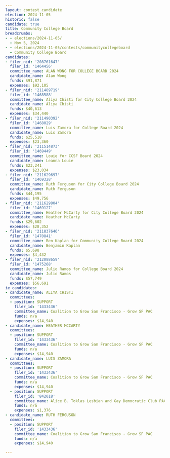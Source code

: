 ```yaml
---
layout: contest_candidate
election: 2024-11-05
historic: false
candidate: true
title: Community College Board
breadcrumbs:
- - elections/2024-11-05/
  - Nov 5, 2024
- - elections/2024-11-05/contests/communitycollegeboard
  - Community College Board
candidates:
- filer_nid: '208761647'
  filer_id: '1464456'
  committee_name: ALAN WONG FOR COLLEGE BOARD 2024
  candidate_name: Alan Wong
  funds: $91,871
  expenses: $92,105
- filer_nid: '211489719'
  filer_id: '1468588'
  committee_name: Aliya Chisti for City College Board 2024
  candidate_name: Aliya Chisti
  funds: $40,613
  expenses: $34,440
- filer_nid: '211490392'
  filer_id: '1468029'
  committee_name: Luis Zamora for College Board 2024
  candidate_name: Luis Zamora
  funds: $25,518
  expenses: $23,360
- filer_nid: '211514873'
  filer_id: '1469449'
  committee_name: Louie for CCSF Board 2024
  candidate_name: Leanna Louie
  funds: $23,241
  expenses: $23,034
- filer_nid: '211629697'
  filer_id: '1469328'
  committee_name: Ruth Ferguson for City College Board 2024
  candidate_name: Ruth Ferguson
  funds: $44,195
  expenses: $49,756
- filer_nid: '211629804'
  filer_id: '1469127'
  committee_name: Heather McCarty for City College Board 2024
  candidate_name: Heather McCarty
  funds: $29,602
  expenses: $28,352
- filer_nid: '211837646'
  filer_id: '1470841'
  committee_name: Ben Kaplan for Community College Board 2024
  candidate_name: Benjamin Kaplan
  funds: $5,698
  expenses: $4,432
- filer_nid: '212088659'
  filer_id: '1475268'
  committee_name: Julio Ramos for College Board 2024
  candidate_name: Julio Ramos
  funds: $57,749
  expenses: $56,691
ie_candidates:
- candidate_name: ALIYA CHISTI
  committees:
  - position: SUPPORT
    filer_id: '1433436'
    committee_name: Coalition to Grow San Francisco - Grow SF PAC
    funds: n/a
    expenses: $14,940
- candidate_name: HEATHER MCCARTY
  committees:
  - position: SUPPORT
    filer_id: '1433436'
    committee_name: Coalition to Grow San Francisco - Grow SF PAC
    funds: n/a
    expenses: $14,940
- candidate_name: LUIS ZAMORA
  committees:
  - position: SUPPORT
    filer_id: '1433436'
    committee_name: Coalition to Grow San Francisco - Grow SF PAC
    funds: n/a
    expenses: $14,940
  - position: SUPPORT
    filer_id: '842018'
    committee_name: Alice B. Toklas Lesbian and Gay Democratic Club PAC
    funds: n/a
    expenses: $1,376
- candidate_name: RUTH FERGUSON
  committees:
  - position: SUPPORT
    filer_id: '1433436'
    committee_name: Coalition to Grow San Francisco - Grow SF PAC
    funds: n/a
    expenses: $14,940

---
```

